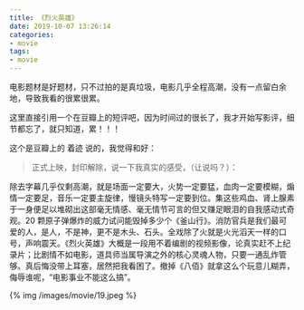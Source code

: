 ```yaml
---
title: 《烈火英雄》
date: 2019-10-07 13:26:14
categories:
- movie
tags:
- movie
---
```

电影题材是好题材，只不过拍的是真垃圾，电影几乎全程高潮，没有一点留白余地，导致我看的很累很累。
<!-- more -->
这里直接引用一个在豆瓣上的短评吧，因为时间过的很长了，我才开始写影评，细节都忘了，就只知道，累！！！

这个是豆瓣上的 着迹 说的，我觉得和好：

>正式上映，封印解除，说一下我真实的感受，（让说吗？）：

除去字幕几乎仅剩高潮，就是场面一定要大，火势一定要猛，血肉一定要模糊，煽情一定要足，音乐一定要主旋律，慢镜头特写一定要到位。集这些鸡血、肾上腺素于一身便足以堆砌出这部毫无情感、毫无情节可言的但又赚足眼泪的自我感动式奇观。20 颗原子弹爆炸的威力试问能毁掉多少个《釜山行》。消防官兵是我们最可爱的人，是人，不是神，更不是木头、石头。全戏除了火就是火光滔天一样的口号，声响震天。《烈火英雄》大概是一段用不着编剧的视频影像，论真实赶不上纪录片；比剧情不如电影，道具师当属导演之外的核心灵魂人物，只要一通乱炸管够。真后悔没带上耳塞，居然把我看困了。撤掉《八佰》就拿这么个玩意儿糊弄，侮辱谁呢，“电影事业不能这么搞”。

{% img /images/movie/19.jpeg %}